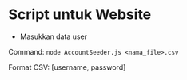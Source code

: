 # Script untuk Website

- Masukkan data user

Command: `node AccountSeeder.js <nama_file>.csv`

Format CSV: \[username, password\]